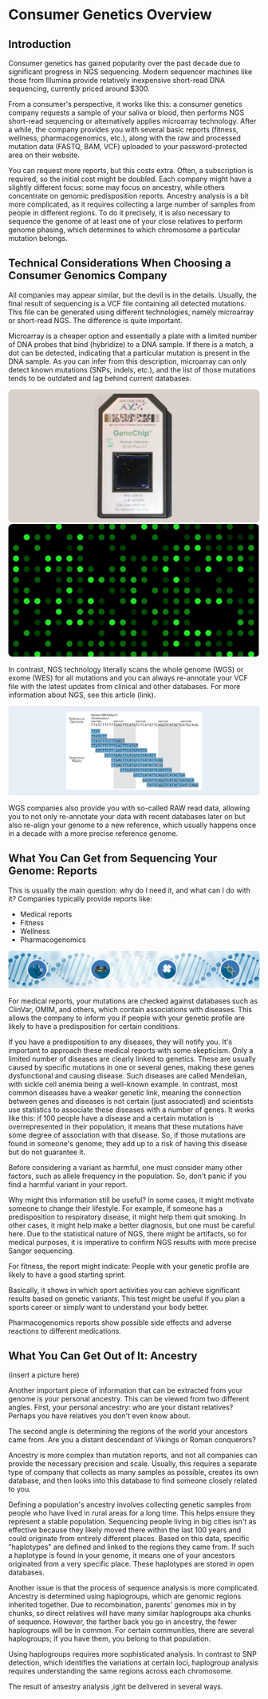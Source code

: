 # Consumer Genetics Overview

## Introduction
Consumer genetics has gained popularity over the past decade due to significant progress in NGS sequencing. Modern sequencer machines like those from Illumina provide relatively inexpensive short-read DNA sequencing, currently priced around $300.
 
From a consumer's perspective, it works like this: a consumer genetics company requests a sample of your saliva or blood, then performs NGS short-read sequencing or alternatively applies microarray technology. After a while, the company provides you with several basic reports (fitness, wellness, pharmacogenomics, etc.), along with the raw and processed mutation data (FASTQ, BAM, VCF) uploaded to your password-protected area on their website.

You can request more reports, but this costs extra. Often, a subscription is required, so the initial cost might be doubled. Each company might have a slightly different focus: some may focus on ancestry, while others concentrate on genomic predisposition reports. Ancestry analysis is a bit more complicated, as it requires collecting a large number of samples from people in different regions. To do it precisely, it is also necessary to sequence the genome of at least one of your close relatives to perform genome phasing, which determines to which chromosome a particular mutation belongs.


## Technical Considerations When Choosing a Consumer Genomics Company

All companies may appear similar, but the devil is in the details. Usually, the final result of sequencing is a VCF file containing all detected mutations. This file can be generated using different technologies, namely microarray or short-read NGS. The difference is quite important.


Microarray is a cheaper option and essentially a plate with a limited number of DNA probes that bind (hybridize) to a DNA sample. If there is a match, a dot can be detected, indicating that a particular mutation is present in the DNA sample. As you can infer from this description, microarray can only detect known mutations (SNPs, indels, etc.), and the list of those mutations tends to be outdated and lag behind current databases.

![MicroArray technology to detect mutations: chip](img/micro_array_1.jpg )
![MicroArray technology to detect mutations: readout](img/micro_array_2.jpg)


In contrast, NGS technology literally scans the whole genome (WGS) or exome (WES) for all mutations and you can always re-annotate your VCF file with the latest updates from clinical and other databases. For more information about NGS, see this article (link).

![NGS: next generation sequence, aligment to  a reference genome](img/ngs_alignment_1.jpg)

WGS companies also provide you with so-called RAW read data, allowing you to not only re-annotate your data with recent databases later on but also re-align your genome to a new reference, which usually happens once in a decade with a more precise reference genome.



## What You Can Get from Sequencing Your Genome: Reports

This is usually the main question: why do I need it, and what can I do with it? Companies typically provide reports like:

- Medical reports
- Fitness
- Wellness
- Pharmacogenomics

![DNA reports generated as a result of consumer dna tests](img/dna_reports.jpg)

For medical reports, your mutations are checked against databases such as ClinVar, OMIM, and others, which contain associations with diseases. This allows the company to inform you if people with your genetic profile are likely to have a predisposition for certain conditions.

If you have a predisposition to any diseases, they will notify you. It's important to approach these medical reports with some skepticism. Only a limited number of diseases are clearly linked to genetics. These are usually caused by specific mutations in one or several genes, making these genes dysfunctional and causing disease. Such diseases are called Mendelian, with sickle cell anemia being a well-known example. In contrast, most common diseases have a weaker genetic link, meaning the connection between genes and diseases is not certain (just associated) and scientists use statistics to associate these diseases with a number of genes. It works like this: if 100 people have a disease and a certain mutation is overrepresented in their population, it means that these mutations have some degree of association with that disease. So, if those mutations are found in someone's genome, they add up to a risk of having this disease but do not guarantee it.

Before considering a variant as harmful, one must consider many other factors, such as allele frequency in the population. So, don't panic if you find a harmful variant in your report.

Why might this information still be useful? In some cases, it might motivate someone to change their lifestyle. For example, if someone has a predisposition to respiratory disease, it might help them quit smoking. In other cases, it might help make a better diagnosis, but one must be careful here. Due to the statistical nature of NGS, there might be artifacts, so for medical purposes, it is imperative to confirm NGS results with more precise Sanger sequencing.

For fitness, the report might indicate: People with your genetic profile are likely to have a good starting sprint.

Basically, it shows in which sport activities you can achieve significant results based on genetic variants. This test might be useful if you plan a sports career or simply want to understand your body better.

Pharmacogenomics reports show possible side effects and adverse reactions to different medications.








## What You Can Get Out of It: Ancestry
(insert a picture here)

Another important piece of information that can be extracted from your genome is your personal ancestry. This can be viewed from two different angles. First, your personal ancestry: who are your distant relatives? Perhaps you have relatives you don't even know about.

The second angle is determining the regions of the world your ancestors came from. Are you a distant descendant of Vikings or Roman conquerors?

Ancestry is more complex than mutation reports, and not all companies can provide the necessary precision and scale. Usually, this requires a separate type of company that collects as many samples as possible, creates its own database, and then looks into this database to find someone closely related to you.

Defining a population's ancestry involves collecting genetic samples from people who have lived in rural areas for a long time. This helps ensure they represent a stable population. Sequencing people living in big cities isn't as effective because they likely moved there within the last 100 years and could originate from entirely different places. Based on this data, specific "haplotypes" are defined and linked to the regions they came from. If such a haplotype is found in your genome, it means one of your ancestors originated from a very specific place. These haplotypes are stored in open databases.

Another issue is that the process of sequence analysis is more complicated. Ancestry is determined using haplogroups, which are genomic regions inherited together. Due to recombination, parents' genomes mix in by chunks, so direct relatives will have many similar haplogroups aka chunks of sequence. However, the farther back you go in ancestry, the fewer haplogroups will be in common. For certain communities, there are several haplogroups; if you have them, you belong to that population.

Using haplogroups requires more sophisticated analysis. In contrast to SNP detection, which identifies the variations at certain loci, haplogroup analysis requires understanding the same regions across each chromosome.

The result of ansestry analysis ,ight be delivered in several ways.